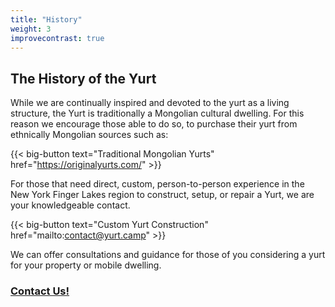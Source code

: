 ```yaml
---
title: "History"
weight: 3
improvecontrast: true
---
```


## The History of the Yurt

While we are continually inspired and devoted to the yurt as a living structure, the Yurt is traditionally a Mongolian cultural dwelling. For this reason we encourage those able to do so, to purchase their yurt from ethnically Mongolian sources such as:

{{< big-button text="Traditional Mongolian Yurts" href="https://originalyurts.com/" >}}

For those that need direct, custom, person-to-person experience in the New York Finger Lakes region to construct, setup, or repair a Yurt, we are your knowledgeable contact.

{{< big-button text="Custom Yurt Construction" href="mailto:contact@yurt.camp" >}}

We can offer consultations and guidance for those of you considering a yurt for your property or mobile dwelling.  

### [Contact Us!](mailto:contact@yurt.camp)
